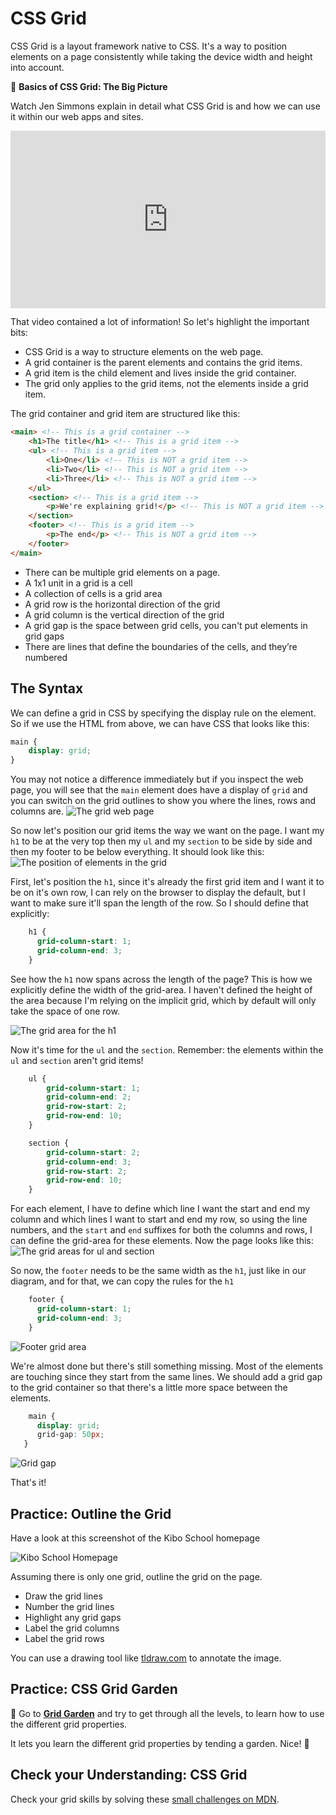 # CSS Grid

CSS Grid is a layout framework native to CSS. It's a way to position elements on a page consistently while taking
the device width and height into account.

<aside>

 🎥 **Basics of CSS Grid: The Big Picture**

Watch Jen Simmons explain in detail what CSS Grid is and how we can use it within our web apps and sites.

<div style="position: relative; padding-bottom: 56.25%; height: 0;"><iframe src="https://www.youtube.
com/embed/FEnRpy9Xfes" title="YouTube video player" frameborder="0" allow="accelerometer; autoplay; clipboard-write; encrypted-media; gyroscope; picture-in-picture" allowfullscreen  style="position: absolute; top: 0; left: 0; width: 100%; height: 100%;"></iframe></div>

</aside>

That video contained a lot of information! So let's highlight the important bits:
- CSS Grid is a way to structure elements on the web page.
- A grid container is the parent elements and contains the grid items.
- A grid item is the child element and lives inside the grid container.
- The grid only applies to the grid items, not the elements inside a grid item.

The grid container and grid item are structured like this:

```html
<main> <!-- This is a grid container -->
    <h1>The title</h1> <!-- This is a grid item -->
    <ul> <!-- This is a grid item -->
        <li>One</li> <!-- This is NOT a grid item -->
        <li>Two</li> <!-- This is NOT a grid item -->
        <li>Three</li> <!-- This is NOT a grid item -->
    </ul>
    <section> <!-- This is a grid item -->
        <p>We're explaining grid!</p> <!-- This is NOT a grid item -->
    </section>
    <footer> <!-- This is a grid item -->
        <p>The end</p> <!-- This is NOT a grid item -->
    </footer>
</main>
```

- There can be multiple grid elements on a page.
- A 1x1 unit in a grid is a cell
- A collection of cells is a grid area
- A grid row is the horizontal direction of the grid
- A grid column is the vertical direction of the grid
- A grid gap is the space between grid cells, you can't put elements in grid gaps
- There are lines that define the boundaries of the cells, and they’re numbered

## The Syntax

We can define a grid in CSS by specifying the display rule on the element. So if we use the HTML from above, we can
have CSS that looks like this:

```css
main {
    display: grid;
}
```

You may not notice a difference immediately but if you inspect the web page, you will see that the `main` element
does have a display of `grid` and you can switch on the grid outlines to show you where the lines, rows and columns are.
![The grid web page](grid/grid-web.png)

So now let's position our grid items the way we want on the page. I want my `h1` to be at the very top then my `ul`
and my `section` to be side by side and then my footer to be below everything. It should look like this:
![The position of elements in the grid](grid/grid-positioning.png)

First, let's position the `h1`, since it's already the first grid item and I want it to be on it's own row, I can
rely on the browser to display the default, but I want to make sure it'll span the length of the row. So I should
define that explicitly:

```css
    h1 {
      grid-column-start: 1;
      grid-column-end: 3;
    }
```
See how the `h1` now spans across the length of the page? This is how we explicitly define the width of the
grid-area. I haven't defined the height of the area because I'm relying on the implicit grid, which by default will
only take the space of one row.

![The grid area for the h1](grid/h1-grid-position.png)

Now it's time for the `ul` and the `section`. Remember: the elements within the `ul` and `section` aren't grid items!

```css
    ul {
        grid-column-start: 1;
        grid-column-end: 2;
        grid-row-start: 2;
        grid-row-end: 10;
    }

    section {
        grid-column-start: 2;
        grid-column-end: 3;
        grid-row-start: 2;
        grid-row-end: 10;
    }
```

For each element, I have to define which line I want the start and end my column and which lines I want to start and
end my row, so using the line numbers, and the `start` and `end` suffixes for both the columns and rows, I can
define the grid-area for these elements. Now the page looks like this:
![The grid areas for ul and section](grid/ul-section-grid-areas.png)

So now, the `footer` needs to be the same width as the `h1`, just like in our diagram, and for that, we can copy the
rules for the `h1`

```css
    footer {
      grid-column-start: 1;
      grid-column-end: 3;
    }
```
![Footer grid area](grid/footer-grid-area.png)

We're almost done but there's still something missing. Most of the elements are touching since they start from the
same lines. We should add a grid gap to the grid container so that there's a little more space between the elements.

```css
    main {
      display: grid;
      grid-gap: 50px;
   }
```
![Grid gap](grid/grid-gap.png)

That's it!

## Practice: Outline the Grid

<aside>

Have a look at this screenshot of the Kibo School homepage

![Kibo School Homepage](grid/kibo-school.png)

Assuming there is only one grid, outline the grid on the page.

- Draw the grid lines
- Number the grid lines
- Highlight any grid gaps
- Label the grid columns
- Label the grid rows

You can use a drawing tool like [tldraw.com](https://www.tldraw.com/) to annotate the image.

</aside>

## Practice: CSS Grid Garden

<aside>

🌱 Go to **[Grid Garden](https://cssgridgarden.com/)** and try to get through all the levels, to learn how to use the different grid properties.

It lets you learn the different grid properties by tending a garden. Nice! 🌱

</aside>

## Check your Understanding: CSS Grid

<aside>

Check your grid skills by solving these [small challenges on MDN](https://developer.mozilla.org/en-US/docs/Learn/CSS/CSS_layout/Grid_skills). 

</aside>


